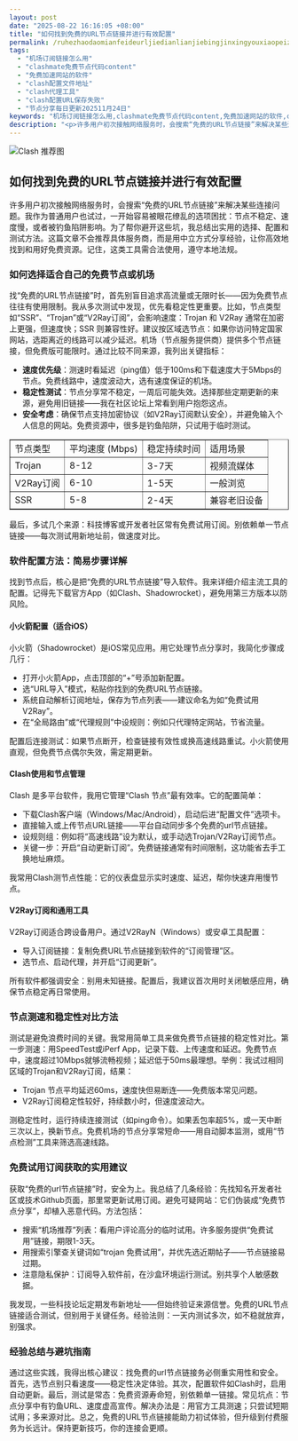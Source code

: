 ```yaml
---
layout: post
date: "2025-08-22 16:16:05 +08:00"
title: "如何找到免费的URL节点链接并进行有效配置"
permalink: /ruhezhaodaomianfeideurljiedianlianjiebingjinxingyouxiaopeizhi/
tags:
  - "机场订阅链接怎么用"
  - "clashmate免费节点代码content"
  - "免费加速网站的软件"
  - "clash配置文件地址"
  - "clash代理工具"
  - "clash配置URL保存失败"
  - "节点分享每日更新202511月24日"
keywords: "机场订阅链接怎么用,clashmate免费节点代码content,免费加速网站的软件,clash配置文件地址,clash代理工具,clash配置URL保存失败,节点分享每日更新202511月24日"
description: "<p>许多用户初次接触网络服务时，会搜索“免费的URL节点链接”来解决某些连接问题。我作为普通用户也试过，一开始容易被眼花缭乱的选项困扰：节点不稳定、速度慢，或者被钓鱼陷阱影响。为了帮你避开这些坑，我总结出实用的选择、配置和测试方法。这篇文章不会推荐具体服务商，而是用中立方式分享经验，让你高效地找到和用好免费资源。记住，这类工具需合法使用，遵守本地法规。</p>"
---
```


![Clash 推荐图](https://clashjd.github.io/assets/img/clash节点推荐.png)

## 如何找到免费的URL节点链接并进行有效配置

<p>许多用户初次接触网络服务时，会搜索“免费的URL节点链接”来解决某些连接问题。我作为普通用户也试过，一开始容易被眼花缭乱的选项困扰：节点不稳定、速度慢，或者被钓鱼陷阱影响。为了帮你避开这些坑，我总结出实用的选择、配置和测试方法。这篇文章不会推荐具体服务商，而是用中立方式分享经验，让你高效地找到和用好免费资源。记住，这类工具需合法使用，遵守本地法规。</p>
<h3>如何选择适合自己的免费节点或机场</h3>
<p>找“免费的URL节点链接”时，首先别盲目追求高流量或无限时长——因为免费节点往往有使用限制。我从多次测试中发现，优先看稳定性更重要。比如，节点类型如“SSR”、“Trojan”或“V2Ray订阅”，会影响速度：Trojan 和 V2Ray 通常在加密上更强，但速度快；SSR 则兼容性好。建议按区域选节点：如果你访问特定国家网站，选距离近的线路可以减少延迟。机场（节点服务提供商）提供多个节点链接，但免费版可能限时。通过比较不同来源，我列出关键指标：</p>
<ul>
<li><strong>速度优先级</strong>：测速时看延迟（ping值）低于100ms和下载速度大于5Mbps的节点。免费线路中，速度波动大，选有速度保证的机场。</li>
<li><strong>稳定性测试</strong>：节点分享常不稳定，一周后可能失效。选择那些定期更新的来源，避免用旧链接——我在社区论坛上常看到用户抱怨这点。</li>
<li><strong>安全考虑</strong>：确保节点支持加密协议（如V2Ray订阅默认安全），并避免输入个人信息的网站。免费资源中，很多是钓鱼陷阱，只试用于临时测试。</li>
</ul>
<table border="1">
<tr>
<td>节点类型</td>
<td>平均速度 (Mbps)</td>
<td>稳定持续时间</td>
<td>适用场景</td>
</tr>
<tr>
<td>Trojan</td>
<td>8-12</td>
<td>3-7天</td>
<td>视频流媒体</td>
</tr>
<tr>
<td>V2Ray订阅</td>
<td>6-10</td>
<td>1-5天</td>
<td>一般浏览</td>
</tr>
<tr>
<td>SSR</td>
<td>5-8</td>
<td>2-4天</td>
<td>兼容老旧设备</td>
</tr>
</table>
<p>最后，多试几个来源：科技博客或开发者社区常有免费试用订阅。别依赖单一节点链接——每次测试用新地址前，做速度对比。</p>
<h3>软件配置方法：简易步骤详解</h3>
<p>找到节点后，核心是把“免费的URL节点链接”导入软件。我来详细介绍主流工具的配置。记得先下载官方App（如Clash、Shadowrocket），避免用第三方版本以防风险。</p>
<h4>小火箭配置（适合iOS）</h4>
<p>小火箭（Shadowrocket）是iOS常见应用。用它处理节点分享时，我简化步骤成几行：</p>
<ul>
<li>打开小火箭App，点击顶部的“+”号添加新配置。</li>
<li>选“URL导入”模式，粘贴你找到的免费URL节点链接。</li>
<li>系统自动解析订阅地址，保存为节点列表——建议命名为如“免费试用V2Ray”。</li>
<li>在“全局路由”或“代理规则”中设规则：例如只代理特定网站，节省流量。</li>
</ul>
<p>配置后连接测试：如果节点断开，检查链接有效性或换高速线路重试。小火箭使用直观，但免费节点偶尔失效，需定期更新。</p>
<h4>Clash使用和节点管理</h4>
<p>Clash 是多平台软件，我用它管理“Clash 节点”最有效率。它的配置简单：</p>
<ul>
<li>下载Clash客户端（Windows/Mac/Android），启动后进“配置文件”选项卡。</li>
<li>直接输入或上传节点URL链接——平台自动同步多个免费的url节点链接。</li>
<li>设规则组：例如将“高速线路”设为默认，或手动选Trojan/V2Ray订阅节点。</li>
<li>关键一步：开启“自动更新订阅”。免费链接通常有时间限制，这功能省去手工换地址麻烦。</li>
</ul>
<p>我常用Clash测节点性能：它的仪表盘显示实时速度、延迟，帮你快速弃用慢节点。</p>
<h4>V2Ray订阅和通用工具</h4>
<p>V2Ray订阅适合跨设备用户。通过V2RayN（Windows）或安卓工具配置：</p>
<ul>
<li>导入订阅链接：复制免费URL节点链接到软件的“订阅管理”区。</li>
<li>选节点、启动代理，并开启“订阅更新”。</li>
</ul>
<p>所有软件都强调安全：别用未知链接。配置后，我建议首次用时关闭敏感应用，确保节点稳定再日常使用。</p>
<h3>节点测速和稳定性对比方法</h3>
<p>测试是避免浪费时间的关键。我常用简单工具来做免费节点链接的稳定性对比。第一步测速：用SpeedTest或iPerf App，记录下载、上传速度和延迟。免费节点中，速度超过10Mbps就够流畅视频；延迟低于50ms最理想。举例：我试过相同区域的Trojan和V2Ray订阅，结果：</p>
<ul>
<li>Trojan 节点平均延迟60ms，速度快但易断连——免费版本常见问题。</li>
<li>V2Ray订阅稳定性较好，持续数小时，但速度波动大。</li>
</ul>
<p>测稳定性时，运行持续连接测试（如ping命令）。如果丢包率超5%，或一天中断三次以上，换新节点。免费机场的节点分享常短命——用自动脚本监测，或用“节点检测”工具来筛选高速线路。</p>
<h3>免费试用订阅获取的实用建议</h3>
<p>获取“免费的url节点链接”时，安全为上。我总结了几条经验：先找知名开发者社区或技术Github页面，那里常更新试用订阅。避免可疑网站：它们伪装成“免费节点分享”，却植入恶意代码。方法包括：</p>
<ul>
<li>搜索“机场推荐”列表：看用户评论高分的临时试用。许多服务提供“免费试用”链接，期限1-3天。</li>
<li>用搜索引擎查关键词如“trojan 免费试用”，并优先选近期帖子——节点链接易过期。</li>
<li>注意隐私保护：订阅导入软件前，在沙盒环境运行测试。别共享个人敏感数据。</li>
</ul>
<p>我发现，一些科技论坛定期发布新地址——但始终验证来源信誉。免费的URL节点链接适合测试，但别用于关键任务。经验法则：一天内测试多次，如不稳就放弃，别强求。</p>
<h3>经验总结与避坑指南</h3>
<p>通过这些实践，我得出核心建议：找免费的url节点链接务必侧重实用性和安全。首先，选节点别只看速度——稳定性决定体验。其次，配置软件如Clash时，启用自动更新。最后，测试是常态：免费资源寿命短，别依赖单一链接。常见坑点：节点分享中有钓鱼URL、速度虚高宣传。解决办法是：用官方工具测速；只尝试短期试用；多来源对比。总之，免费的URL节点链接能助力初试体验，但升级到付费服务为长远计。保持更新技巧，你的连接会更顺。</p>